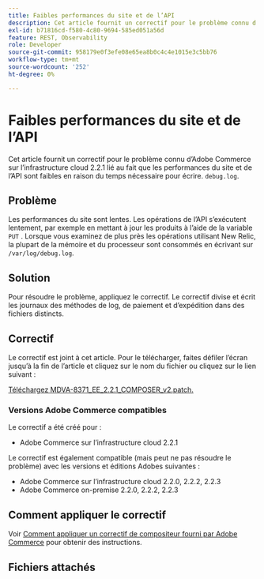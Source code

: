 ```yaml
---
title: Faibles performances du site et de l’API
description: Cet article fournit un correctif pour le problème connu d’Adobe Commerce sur l’infrastructure cloud 2.2.1 lié au fait que les performances du site et de l’API sont faibles suite au temps nécessaire pour écrire "debug.log".
exl-id: b71816cd-f580-4c80-9694-585ed051a56d
feature: REST, Observability
role: Developer
source-git-commit: 958179e0f3efe08e65ea8b0c4c4e1015e3c5bb76
workflow-type: tm+mt
source-wordcount: '252'
ht-degree: 0%

---
```


# Faibles performances du site et de l’API

Cet article fournit un correctif pour le problème connu d’Adobe Commerce sur l’infrastructure cloud 2.2.1 lié au fait que les performances du site et de l’API sont faibles en raison du temps nécessaire pour écrire. `debug.log`.

## Problème

Les performances du site sont lentes. Les opérations de l’API s’exécutent lentement, par exemple en mettant à jour les produits à l’aide de la variable `PUT` . Lorsque vous examinez de plus près les opérations utilisant New Relic, la plupart de la mémoire et du processeur sont consommés en écrivant sur `/var/log/debug.log`.

## Solution

Pour résoudre le problème, appliquez le correctif. Le correctif divise et écrit les journaux des méthodes de log, de paiement et d’expédition dans des fichiers distincts.

## Correctif

Le correctif est joint à cet article. Pour le télécharger, faites défiler l’écran jusqu’à la fin de l’article et cliquez sur le nom du fichier ou cliquez sur le lien suivant :

[Téléchargez MDVA-8371\_EE\_2.2.1\_COMPOSER\_v2.patch.](assets/MDVA-8371_EE_2.2.1_COMPOSER_v2.patch.zip)

### Versions Adobe Commerce compatibles

Le correctif a été créé pour :

* Adobe Commerce sur l’infrastructure cloud 2.2.1

Le correctif est également compatible (mais peut ne pas résoudre le problème) avec les versions et éditions Adobes suivantes :

* Adobe Commerce sur l’infrastructure cloud 2.2.0, 2.2.2, 2.2.3
* Adobe Commerce on-premise 2.2.0, 2.2.2, 2.2.3

## Comment appliquer le correctif

Voir [Comment appliquer un correctif de compositeur fourni par Adobe Commerce](/help/how-to/general/how-to-apply-a-composer-patch-provided-by-magento.md) pour obtenir des instructions.

## Fichiers attachés
